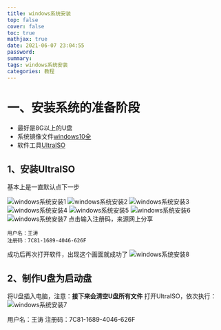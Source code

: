 ```yaml
---
title: windows系统安装
top: false
cover: false
toc: true
mathjax: true
date: 2021-06-07 23:04:55
password:
summary:
tags: windows系统安装
categories: 教程
---
```


# 一、安装系统的准备阶段
+ 最好是8G以上的U盘
+ 系统镜像文件[windows10全](http)
+ 软件工具[UltraISO](http)
## 1、安装UltraISO
基本上是一直默认点下一步

![windows系统安装1](http://qu24y78fl.hn-bkt.clouddn.com/windows%E7%B3%BB%E7%BB%9F%E5%AE%89%E8%A3%851.png)
![windows系统安装2](http://qu24y78fl.hn-bkt.clouddn.com/windows%E7%B3%BB%E7%BB%9F%E5%AE%89%E8%A3%852.png)
![windows系统安装3](http://qu24y78fl.hn-bkt.clouddn.com/windows%E7%B3%BB%E7%BB%9F%E5%AE%89%E8%A3%853.png)
![windows系统安装4](http://qu24y78fl.hn-bkt.clouddn.com/windows%E7%B3%BB%E7%BB%9F%E5%AE%89%E8%A3%854.png)
![windows系统安装5](http://qu24y78fl.hn-bkt.clouddn.com/windows%E7%B3%BB%E7%BB%9F%E5%AE%89%E8%A3%855.png)
![windows系统安装6](http://qu24y78fl.hn-bkt.clouddn.com/windows%E7%B3%BB%E7%BB%9F%E5%AE%89%E8%A3%856.png)
![windows系统安装7](http://qu24y78fl.hn-bkt.clouddn.com/windows%E7%B3%BB%E7%BB%9F%E5%AE%89%E8%A3%857.png)
点击输入注册码，来源网上分享
```
用户名：王涛
注册码：7C81-1689-4046-626F
```
成功后再次打开软件，出现这个画面就成功了
![windows系统安装8](http://qu24y78fl.hn-bkt.clouddn.com/windows%E7%B3%BB%E7%BB%9F%E5%AE%89%E8%A3%858.png)
## 2、制作U盘为启动盘
将U盘插入电脑，注意：**接下来会清空U盘所有文件**
打开UltraISO，依次执行：
![windows系统安装7](http://qu24y78fl.hn-bkt.clouddn.com/windows%E7%B3%BB%E7%BB%9F%E5%AE%89%E8%A3%857.png)











用户名：王涛
注册码：7C81-1689-4046-626F